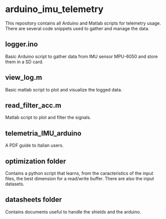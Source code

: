 # arduino_imu_telemetry
This repository contains all Arduino and Matlab scripts for telemetry usage. There are several code snippets used to gather and manage the data.

## logger.ino
Basic Arduino script to gather data from IMU sensor MPU-6050 and store them in a SD card.

## view_log.m
Basic matlab script to plot and visualize the logged data.

## read_filter_acc.m
Matlab script to plot and filter the signals.

## telemetria_IMU_arduino
A PDF guide to italian users.

## optimization folder
Contains a python script that learns, from the caracteristics of the input files, the best dimension for a read/write buffer. There are also the input datasets.

## datasheets folder
Contains documents useful to handle the shields and the arduino.

